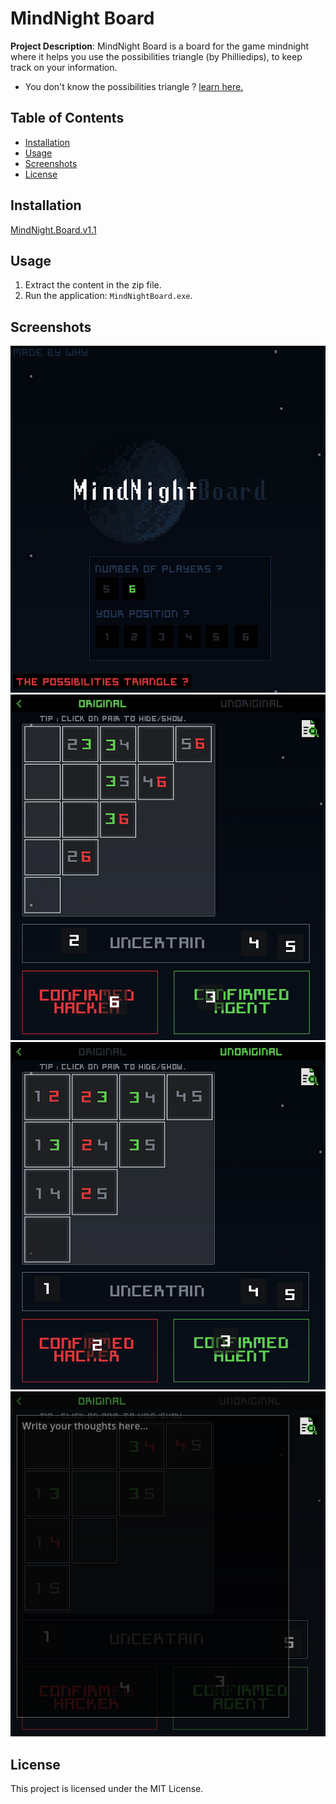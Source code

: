 # MindNight Board

**Project Description**: 
MindNight Board is a board for the game mindnight where it helps you use the possibilities triangle (by Philliedips), to keep track on your information.
- You don't know the possibilities triangle ?
[learn here.](https://www.youtube.com/watch?v=VNBNuD1yv9I)

## Table of Contents
- [Installation](#installation)
- [Usage](#usage)
- [Screenshots](#screenshots)
- [License](#license)

## Installation

[MindNight.Board.v1.1](https://github.com/BreakRyo/MindNight-Board/releases/tag/v.1.1)

## Usage

1. Extract the content in the zip file.
2. Run the application: `MindNightBoard.exe`.


## Screenshots

![Home](https://raw.githubusercontent.com/BreakRyo/MindNight-Board/main/screenshots/Screenshot%202024-03-08%20162612.png)
![Board](https://raw.githubusercontent.com/BreakRyo/MindNight-Board/main/screenshots/Screenshot%202024-03-08%20162707.png)
![Board](https://raw.githubusercontent.com/BreakRyo/MindNight-Board/main/screenshots/Screenshot%202024-03-08%20163229.png)
![Board](https://raw.githubusercontent.com/BreakRyo/MindNight-Board/main/screenshots/Screenshot%202024-03-08%20163306.png)

## License

This project is licensed under the MIT License.
